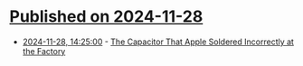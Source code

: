 # [Published on 2024-11-28](index.md)

* [2024-11-28, 14:25:00](https://soylentnews.org/article.pl?sid=24/11/27/0925255&from=rss) - [The Capacitor That Apple Soldered Incorrectly at the Factory](https://soylentnews.org/article.pl?sid=24/11/27/0925255&from=rss)
